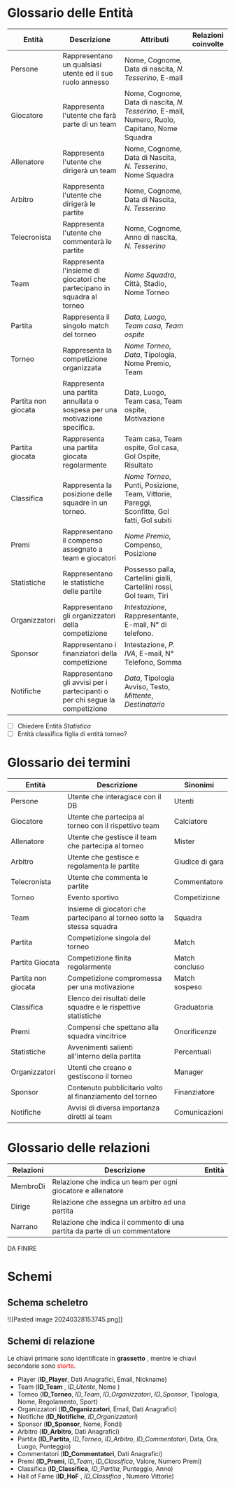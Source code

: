 # Glossario delle Entità

| Entità              | Descrizione                                                                 | Attributi                                                                                     | Relazioni coinvolte |
| ------------------- | --------------------------------------------------------------------------- | --------------------------------------------------------------------------------------------- | ------------------- |
| Persone             | Rappresentano un qualsiasi utente ed il suo ruolo annesso                   | Nome, Cognome, Data di nascita, *N. Tesserino*,  E-mail                                       |                     |
| Giocatore           | Rappresenta l'utente che farà parte di un team                              | Nome, Cognome, Data di nascita, *N. Tesserino*, E-mail, Numero, Ruolo, Capitano, Nome Squadra |                     |
| Allenatore          | Rappresenta l'utente che dirigerà un team                                   | Nome, Cognome, Data di Nascita, *N. Tesserino*, Nome Squadra                                  |                     |
| Arbitro             | Rappresenta l'utente che dirigerà le partite                                | Nome, Cognome, Data di Nascita, *N. Tesserino*                                                |                     |
| Telecronista        | Rappresenta l'utente che commenterà le partite                              | Nome, Cognome, Anno di nascita, *N. Tesserino*                                                |                     |
| Team                | Rappresenta l'insieme di giocatori che partecipano in squadra al torneo     | *Nome Squadra*, Città, Stadio, Nome Torneo                                                    |                     |
| Partita             | Rappresenta il singolo match del torneo                                     | *Data, Luogo, Team casa, Team ospite*                                                         |                     |
| Torneo              | Rappresenta la competizione organizzata                                     | *Nome Torneo*, *Data*, Tipologia, Nome Premio, Team                                           |                     |
| Partita non giocata | Rappresenta una partita annullata o sospesa per una motivazione specifica.  | Data, Luogo, Team casa, Team ospite, Motivazione                                              |                     |
| Partita giocata     | Rappresenta una partita giocata regolarmente                                | Team casa, Team ospite, Gol casa, Gol Ospite, Risultato                                       |                     |
| Classifica          | Rappresenta la posizione delle squadre in un torneo.                        | *Nome Torneo*, Punti, Posizione, Team, Vittorie, Pareggi, Sconfitte, Gol fatti, Gol subiti    |                     |
| Premi               | Rappresentano il compenso assegnato a team e giocatori                      | *Nome Premio*, Compenso, Posizione                                                            |                     |
| Statistiche         | Rappresentano le statistiche delle partite                                  | Possesso palla, Cartellini gialli, Cartellini rossi, Gol team,  Tiri                          |                     |
| Organizzatori       | Rappresentano gli organizzatori della competizione                          | *Intestazione*, Rappresentante, E-mail, N° di telefono.                                       |                     |
| Sponsor             | Rappresentano i finanziatori della competizione                             | Intestazione, *P. IVA*, E-mail, N° Telefono, Somma                                            |                     |
| Notifiche           | Rappresentano gli avvisi per i partecipanti o per chi segue la competizione | *Data*, Tipologia Avviso, Testo, *Mittente*, *Destinatario*                                   |                     |

- [ ] Chiedere Entità *Statistica*
- [ ] Entità classifica figlia di entità torneo?

# Glossario dei termini
| Entità              | Descrizione                                                            | Sinonimi        |
| ------------------- | ---------------------------------------------------------------------- | --------------- |
| Persone             | Utente che interagisce con il DB                                       | Utenti          |
| Giocatore           | Utente che partecipa al torneo con il rispettivo team                  | Calciatore      |
| Allenatore          | Utente che gestisce il team che partecipa al torneo                    | Mister          |
| Arbitro             | Utente che gestisce e regolamenta le partite                           | Giudice di gara |
| Telecronista        | Utente che commenta le partite                                         | Commentatore    |
| Torneo              | Evento sportivo                                                        | Competizione    |
| Team                | Insieme di giocatori che partecipano al torneo sotto la stessa squadra | Squadra         |
| Partita             | Competizione singola del torneo                                        | Match           |
| Partita Giocata     | Competizione finita regolarmente                                       | Match concluso  |
| Partita non giocata | Competizione compromessa per una motivazione                           | Match sospeso   |
| Classifica          | Elenco dei risultati delle squadre e le rispettive statistiche         | Graduatoria     |
| Premi               | Compensi che spettano alla squadra vincitrice                          | Onorificenze    |
| Statistiche         | Avvenimenti salienti all'interno della partita                         | Percentuali     |
| Organizzatori       | Utenti che creano e gestiscono il torneo                               | Manager         |
| Sponsor             | Contenuto pubblicitario volto al finanziamento del torneo              | Finanziatore    |
| Notifiche           | Avvisi di diversa importanza diretti ai team                           | Comunicazioni   |
# Glossario delle relazioni

| Relazioni | Descrizione                                                                 | Entità |
| --------- | --------------------------------------------------------------------------- | ------ |
| MembroDi  | Relazione che indica un team per ogni giocatore e allenatore                |        |
| Dirige    | Relazione che assegna un arbitro ad una partita                             |        |
| Narrano   | Relazione che indica il commento di una partita da parte di un commentatore |        |
DA FINIRE
# Schemi 
## Schema scheletro
![[Pasted image 20240328153745.png]]
## Schemi di relazione

Le chiavi primarie sono identificate in **grassetto** , mentre le chiavi secondarie sono <font color="red"> storte</font>.
- Player (**ID_Player**, Dati Anagrafici, Email, Nickname)
- Team (**ID_Team** , _ID_Utente_, Nome )
- Torneo (**ID_Torneo**, _ID_Team_, _ID_Organizzatori_, _ID_Sponsor_, Tipologia, Nome, Regolamento, Sport)
- Organizzatori (**ID_Organizzatori**, Email, Dati Anagrafici)
- Notifiche (**ID_Notifiche**, _ID_Organizzatori_)
- Sponsor (**ID_Sponsor**, Nome, Fondi)
- Arbitro (**ID_Arbitro**, Dati Anagrafici)
- Partita (**ID_Partita**, _ID_Torneo_, _ID_Arbitro_, _ID_Commentatori_, Data, Ora, Luogo, Punteggio)
- Commentatori (**ID_Commentatori**, Dati Anagrafici)
- Premi (**ID_Premi**, _ID_Team_, _ID_Classifica_, Valore, Numero Premi)
- Classifica (**ID_Classifica**, _ID_Partita_, Punteggio, Anno)
- Hall of Fame (**ID_HoF** , _ID_Classifica_ , Numero Vittorie)